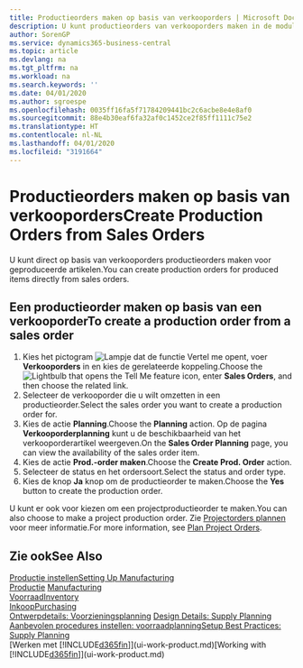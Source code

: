 ```yaml
---
title: Productieorders maken op basis van verkooporders | Microsoft Docs
description: U kunt productieorders van verkooporders maken in de module Verkoop & Marketing.
author: SorenGP
ms.service: dynamics365-business-central
ms.topic: article
ms.devlang: na
ms.tgt_pltfrm: na
ms.workload: na
ms.search.keywords: ''
ms.date: 04/01/2020
ms.author: sgroespe
ms.openlocfilehash: 0035ff16fa5f71784209441bc2c6acbe8e4e8af0
ms.sourcegitcommit: 88e4b30eaf6fa32af0c1452ce2f85ff1111c75e2
ms.translationtype: HT
ms.contentlocale: nl-NL
ms.lasthandoff: 04/01/2020
ms.locfileid: "3191664"
---
```

# <a name="create-production-orders-from-sales-orders"></a><span data-ttu-id="21fe8-103">Productieorders maken op basis van verkooporders</span><span class="sxs-lookup"><span data-stu-id="21fe8-103">Create Production Orders from Sales Orders</span></span>
<span data-ttu-id="21fe8-104">U kunt direct op basis van verkooporders productieorders maken voor geproduceerde artikelen.</span><span class="sxs-lookup"><span data-stu-id="21fe8-104">You can create production orders for produced items directly from sales orders.</span></span>  

## <a name="to-create-a-production-order-from-a-sales-order"></a><span data-ttu-id="21fe8-105">Een productieorder maken op basis van een verkooporder</span><span class="sxs-lookup"><span data-stu-id="21fe8-105">To create a production order from a sales order</span></span>  

1.  <span data-ttu-id="21fe8-106">Kies het pictogram ![Lampje dat de functie Vertel me opent](media/ui-search/search_small.png "Vertel me wat u wilt doen"), voer **Verkooporders** in en kies de gerelateerde koppeling.</span><span class="sxs-lookup"><span data-stu-id="21fe8-106">Choose the ![Lightbulb that opens the Tell Me feature](media/ui-search/search_small.png "Tell me what you want to do") icon, enter **Sales Orders**, and then choose the related link.</span></span>  
2.  <span data-ttu-id="21fe8-107">Selecteer de verkooporder die u wilt omzetten in een productieorder.</span><span class="sxs-lookup"><span data-stu-id="21fe8-107">Select the sales order you want to create a production order for.</span></span>  
3.  <span data-ttu-id="21fe8-108">Kies de actie **Planning**.</span><span class="sxs-lookup"><span data-stu-id="21fe8-108">Choose the **Planning** action.</span></span> <span data-ttu-id="21fe8-109">Op de pagina **Verkooporderplanning** kunt u de beschikbaarheid van het verkooporderartikel weergeven.</span><span class="sxs-lookup"><span data-stu-id="21fe8-109">On the **Sales Order Planning** page, you can view the availability of the sales order item.</span></span>  
4.  <span data-ttu-id="21fe8-110">Kies de actie **Prod.-order maken**.</span><span class="sxs-lookup"><span data-stu-id="21fe8-110">Choose the **Create Prod. Order** action.</span></span>  
5.  <span data-ttu-id="21fe8-111">Selecteer de status en het ordersoort.</span><span class="sxs-lookup"><span data-stu-id="21fe8-111">Select the status and order type.</span></span>  
6.  <span data-ttu-id="21fe8-112">Kies de knop **Ja** knop om de productieorder te maken.</span><span class="sxs-lookup"><span data-stu-id="21fe8-112">Choose the **Yes** button to create the production order.</span></span>

<span data-ttu-id="21fe8-113">U kunt er ook voor kiezen om een projectproductieorder te maken.</span><span class="sxs-lookup"><span data-stu-id="21fe8-113">You can also choose to make a project production order.</span></span> <span data-ttu-id="21fe8-114">Zie [Projectorders plannen](production-how-to-plan-project-orders.md) voor meer informatie.</span><span class="sxs-lookup"><span data-stu-id="21fe8-114">For more information, see [Plan Project Orders](production-how-to-plan-project-orders.md).</span></span>   

## <a name="see-also"></a><span data-ttu-id="21fe8-115">Zie ook</span><span class="sxs-lookup"><span data-stu-id="21fe8-115">See Also</span></span>  
[<span data-ttu-id="21fe8-116">Productie instellen</span><span class="sxs-lookup"><span data-stu-id="21fe8-116">Setting Up Manufacturing</span></span>](production-configure-production-processes.md)  
<span data-ttu-id="21fe8-117">[Productie](production-manage-manufacturing.md)  </span><span class="sxs-lookup"><span data-stu-id="21fe8-117">[Manufacturing](production-manage-manufacturing.md)  </span></span>  
[<span data-ttu-id="21fe8-118">Voorraad</span><span class="sxs-lookup"><span data-stu-id="21fe8-118">Inventory</span></span>](inventory-manage-inventory.md)  
[<span data-ttu-id="21fe8-119">Inkoop</span><span class="sxs-lookup"><span data-stu-id="21fe8-119">Purchasing</span></span>](purchasing-manage-purchasing.md)  
<span data-ttu-id="21fe8-120">[Ontwerpdetails: Voorzieningsplanning](design-details-supply-planning.md) </span><span class="sxs-lookup"><span data-stu-id="21fe8-120">[Design Details: Supply Planning](design-details-supply-planning.md) </span></span>  
[<span data-ttu-id="21fe8-121">Aanbevolen procedures instellen: voorraadplanning</span><span class="sxs-lookup"><span data-stu-id="21fe8-121">Setup Best Practices: Supply Planning</span></span>](setup-best-practices-supply-planning.md)  
<span data-ttu-id="21fe8-122">[Werken met [!INCLUDE[d365fin](includes/d365fin_md.md)]](ui-work-product.md)</span><span class="sxs-lookup"><span data-stu-id="21fe8-122">[Working with [!INCLUDE[d365fin](includes/d365fin_md.md)]](ui-work-product.md)</span></span>

